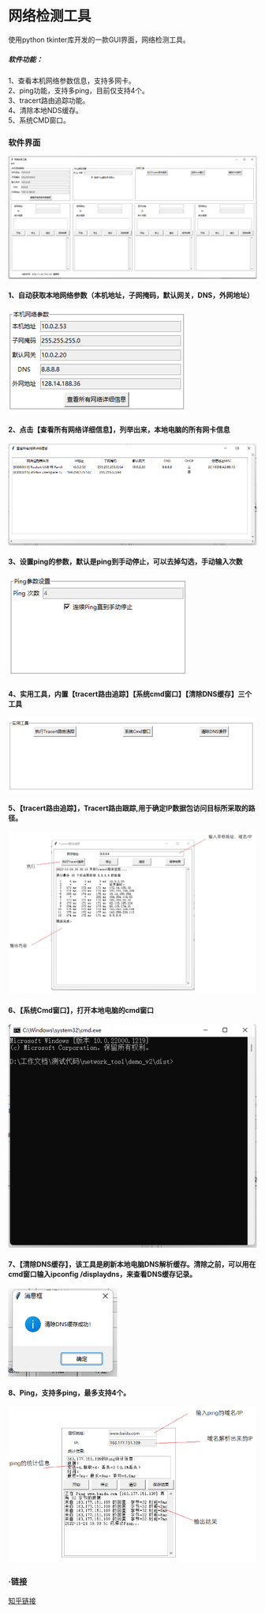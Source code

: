 # 网络检测工具
使用python tkinter库开发的一款GUI界面，网络检测工具。<br/>
##### 软件功能：
1、查看本机网络参数信息，支持多网卡。<br/>
2、ping功能，支持多ping，目前仅支持4个。<br/>
3、tracert路由追踪功能。<br/>
4、清除本地NDS缓存。<br/>
5、系统CMD窗口。<br/>
### 软件界面
[![](material/1.png)](material/1.png "markdown")

#### 1、自动获取本地网络参数（本机地址，子网掩码，默认网关，DNS，外网地址）
[![](material/2.png)](material/2.png "markdown")

#### 2、点击【查看所有网络详细信息】，列举出来，本地电脑的所有网卡信息
[![](material/3.png)](material/3.png "markdown")

#### 3、设置ping的参数，默认是ping到手动停止，可以去掉勾选，手动输入次数
[![](material/4.png)](material/4.png "markdown")

#### 4、实用工具，内置【tracert路由追踪】【系统cmd窗口】【清除DNS缓存】三个工具
[![](material/5.png)](material/5.png "markdown")

#### 5、【tracert路由追踪】，Tracert路由跟踪,用于确定IP数据包访问目标所采取的路径。
[![](material/6.png)](material/6.png "markdown")

#### 6、【系统Cmd窗口】，打开本地电脑的cmd窗口
[![](material/7.png)](material/7.png "markdown")

#### 7、【清除DNS缓存】，该工具是刷新本地电脑DNS解析缓存。清除之前，可以用在cmd窗口输入ipconfig /displaydns，来查看DNS缓存记录。
[![](material/8.png)](material/8.png "markdown")

#### 8、Ping，支持多ping，最多支持4个。
[![](material/9.png)](material/9.png "markdown")



### ·链接
[知乎链接](https://www.wdphp.com/)
